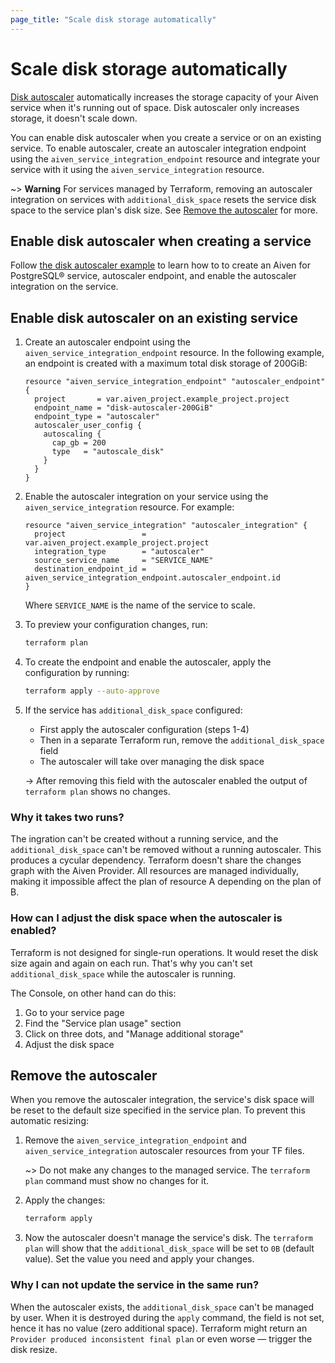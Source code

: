 ```yaml
---
page_title: "Scale disk storage automatically"
---
```


# Scale disk storage automatically

[Disk autoscaler](https://aiven.io/docs/platform/howto/disk-autoscaler#disable-disk-autoscaler) automatically increases
the storage capacity of your Aiven service when it's running out of space. Disk autoscaler only increases storage, it doesn't scale down.

You can enable disk autoscaler when you create a service or on an existing service. To enable autoscaler, create
an autoscaler integration endpoint using the `aiven_service_integration_endpoint` resource and integrate
your service with it using the `aiven_service_integration` resource.

~> **Warning**
For services managed by Terraform, removing an autoscaler integration on services with `additional_disk_space` resets the service disk space to the service plan's disk size.
See [Remove the autoscaler](#remove-the-autoscaler) for more.

## Enable disk autoscaler when creating a service

Follow [the disk autoscaler example](https://github.com/aiven/terraform-provider-aiven/tree/main/examples/autoscaler_integration)
to learn how to to create an Aiven for PostgreSQL® service, autoscaler endpoint, and enable the autoscaler integration on the service.

## Enable disk autoscaler on an existing service

1. Create an autoscaler endpoint using the `aiven_service_integration_endpoint` resource. In the following example, an endpoint is created with a maximum total disk storage of 200GiB:

      ```hcl
      resource "aiven_service_integration_endpoint" "autoscaler_endpoint" {
        project       = var.aiven_project.example_project.project
        endpoint_name = "disk-autoscaler-200GiB"
        endpoint_type = "autoscaler"
        autoscaler_user_config {
          autoscaling {
            cap_gb = 200
            type   = "autoscale_disk"
          }
        }
      }
      ```

2. Enable the autoscaler integration on your service using the `aiven_service_integration` resource. For example:

      ```hcl
      resource "aiven_service_integration" "autoscaler_integration" {
        project                 = var.aiven_project.example_project.project
        integration_type        = "autoscaler"
        source_service_name     = "SERVICE_NAME"
        destination_endpoint_id = aiven_service_integration_endpoint.autoscaler_endpoint.id
      }
      ```

    Where `SERVICE_NAME` is the name of the service to scale.

3. To preview your configuration changes, run:

    ```bash
    terraform plan
    ```

4. To create the endpoint and enable the autoscaler, apply the configuration by running:

    ```bash
    terraform apply --auto-approve
     ```

5. If the service has `additional_disk_space` configured:
   - First apply the autoscaler configuration (steps 1-4)
   - Then in a separate Terraform run, remove the `additional_disk_space` field
   - The autoscaler will take over managing the disk space

   -> After removing this field with the autoscaler enabled the output of `terraform plan` shows no changes.

### Why it takes two runs?

The ingration can't be created without a running service, and the `additional_disk_space` can't be removed without a running autoscaler. This produces a cycular dependency.
Terraform doesn't share the changes graph with the Aiven Provider. All resources are managed individually, making it impossible affect the plan of resource A depending on the plan of B.

### How can I adjust the disk space when the autoscaler is enabled?

Terraform is not designed for single-run operations. It would reset the disk size again and again on each run. That's why you can't set `additional_disk_space` while the autoscaler is running.

The Console, on other hand can do this:

1. Go to your service page
2. Find the "Service plan usage" section
3. Click on three dots, and "Manage additional storage"
4. Adjust the disk space

## Remove the autoscaler

When you remove the autoscaler integration, the service's disk space will be reset to the default size specified in the service plan. To prevent this automatic resizing:

1. Remove the `aiven_service_integration_endpoint` and `aiven_service_integration` autoscaler resources from your TF files.

    ~> Do not make any changes to the managed service. The `terraform plan` command must show no changes for it.

2. Apply the changes:

    ```bash
    terraform apply
    ```
3. Now the autoscaler doesn't manage the service's disk. The `terraform plan` will show that the `additional_disk_space` will be set to `0B` (default value). Set the value you need and apply your changes.

### Why I can not update the service in the same run?

When the autoscaler exists, the `additional_disk_space` can't be managed by user.
When it is destroyed during the `apply` command, the field is not set, hence it has no value (zero additional space). Terraform might return an `Provider produced inconsistent final plan` or even worse — trigger the disk resize.
